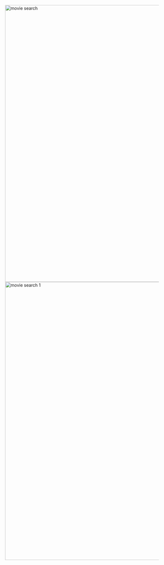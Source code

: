 <img width="1902" height="908" alt="movie search" src="https://github.com/user-attachments/assets/d20c8fcc-7884-44b5-b7b1-32a28cc944b6" />
<img width="1897" height="912" alt="movie search 1" src="https://github.com/user-attachments/assets/54706a63-b96c-4c92-a9bd-33f1e0afdcf5" />
